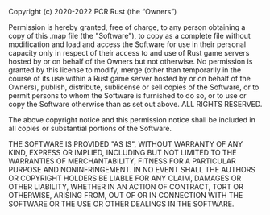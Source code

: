 

Copyright (c) 2020-2022 PCR Rust (the “Owners”)

Permission is hereby granted, free of charge, to any person obtaining a copy of this .map file (the "Software"), to copy as a complete file without modification and load and access the Software for use in their personal capacity only in respect of their access to and use of Rust game servers hosted by or on behalf of the Owners but not otherwise. No permission is granted by this license to modify, merge (other than temporarily in the course of its use within a Rust game server hosted by or on behalf of the Owners), publish, distribute, sublicense or sell copies of the Software, or to permit persons to whom the Software is furnished to do so, or to use or copy the Software otherwise than as set out above. ALL RIGHTS RESERVED.

The above copyright notice and this permission notice shall be included in all copies or substantial portions of the Software.

THE SOFTWARE IS PROVIDED "AS IS", WITHOUT WARRANTY OF ANY KIND, EXPRESS OR IMPLIED, INCLUDING BUT NOT LIMITED TO THE WARRANTIES OF MERCHANTABILITY, FITNESS FOR A PARTICULAR PURPOSE AND NONINFRINGEMENT. IN NO EVENT SHALL THE AUTHORS OR COPYRIGHT HOLDERS BE LIABLE FOR ANY CLAIM, DAMAGES OR OTHER LIABILITY, WHETHER IN AN ACTION OF CONTRACT, TORT OR OTHERWISE, ARISING FROM, OUT OF OR IN CONNECTION WITH THE SOFTWARE OR THE USE OR OTHER DEALINGS IN THE SOFTWARE.
